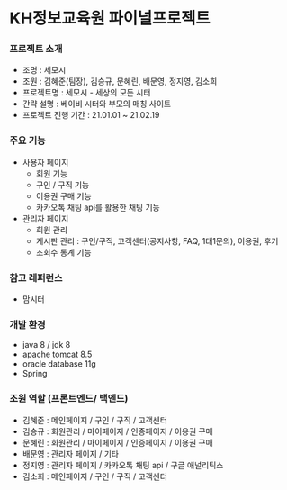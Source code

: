 # KH정보교육원 파이널프로젝트

### 프로젝트 소개

* 조명 : 세모시
* 조원 : 김혜준(팀장), 김승규, 문혜린, 배문영, 정지영, 김소희
* 프로젝트명 : 세모시 - 세상의 모든 시터
* 간략 설명 : 베이비 시터와 부모의 매칭 사이트
* 프로젝트 진행 기간 : 21.01.01 ~ 21.02.19

### 주요 기능
* 사용자 페이지
  * 회원 기능
  * 구인 / 구직 기능
  * 이용권 구매 기능
  * 카카오톡 채팅 api를 활용한 채팅 기능
*  관리자 페이지
   * 회원 관리
   * 게시판 관리 : 구인/구직, 고객센터(공지사항, FAQ, 1대1문의), 이용권, 후기
   * 조회수 통계 기능

### 참고 레퍼런스
* 맘시터

### 개발 환경
* java 8 / jdk 8
* apache tomcat 8.5
* oracle database 11g
* Spring

### 조원 역할 (프론트엔드/ 백엔드)
* 김혜준 : 메인페이지 / 구인 / 구직 / 고객센터
* 김승규 : 회원관리 / 마이페이지 / 인증페이지 / 이용권 구매
* 문혜린 : 회원관리 / 마이페이지 / 인증페이지 / 이용권 구매
* 배문영 : 관리자 페이지 / 기타
* 정지영 : 관리자 페이지 / 카카오톡 채팅 api / 구글 애널리틱스
* 김소희 : 메인페이지 / 구인 / 구직 / 고객센터
